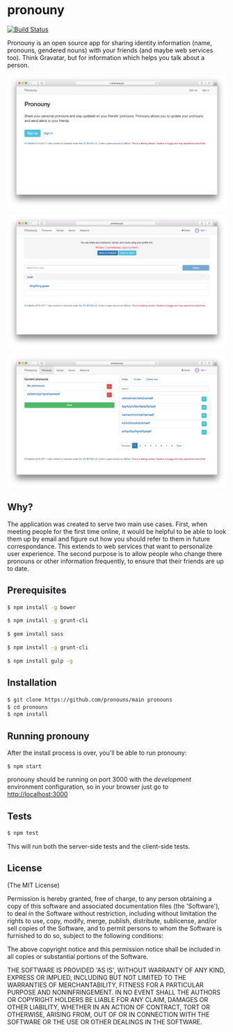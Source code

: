 # pronouny
[![Build Status](https://travis-ci.org/pronouns/main.svg?branch=master)](https://travis-ci.org/pronouns/main)

Pronouny is an open source app for sharing identity information (name, pronouns, gendered nouns) with your friends (and maybe web services too). Think Gravatar, but for information which helps you talk about a person.

![Login page](images/1.png)

![Landing page](images/2.png)

![pronoun page](images/3.png)

## Why?
The application was created to serve two main use cases. First, when meeting people for the first time online, it would be helpful to be able to look them up by email and figure out how you should refer to them in future correspondance. This extends to web services that want to personalize user experience. The second purpose is to allow people who change there pronouns or other information frequently, to ensure that their friends are up to date. 

## Prerequisites
```bash
$ npm install -g bower
```
```bash
$ npm install -g grunt-cli
```
```bash
$ gem install sass
```
```bash
$ npm install -g grunt-cli
```
```bash
$ npm install gulp -g
```

## Installation
```bash
$ git clone https://github.com/pronouns/main pronouns
$ cd pronouns
$ npm install
```

## Running pronouny
After the install process is over, you'll be able to run pronouny:

```
$ npm start
```

pronouny should be running on port 3000 with the *development* environment configuration, so in your browser just go to [http://localhost:3000](http://localhost:3000)


## Tests

```bash
$ npm test
```

This will run both the server-side tests and the client-side tests.


## License
(The MIT License)

Permission is hereby granted, free of charge, to any person obtaining
a copy of this software and associated documentation files (the
'Software'), to deal in the Software without restriction, including
without limitation the rights to use, copy, modify, merge, publish,
distribute, sublicense, and/or sell copies of the Software, and to
permit persons to whom the Software is furnished to do so, subject to
the following conditions:

The above copyright notice and this permission notice shall be
included in all copies or substantial portions of the Software.

THE SOFTWARE IS PROVIDED 'AS IS', WITHOUT WARRANTY OF ANY KIND,
EXPRESS OR IMPLIED, INCLUDING BUT NOT LIMITED TO THE WARRANTIES OF
MERCHANTABILITY, FITNESS FOR A PARTICULAR PURPOSE AND NONINFRINGEMENT.
IN NO EVENT SHALL THE AUTHORS OR COPYRIGHT HOLDERS BE LIABLE FOR ANY
CLAIM, DAMAGES OR OTHER LIABILITY, WHETHER IN AN ACTION OF CONTRACT,
TORT OR OTHERWISE, ARISING FROM, OUT OF OR IN CONNECTION WITH THE
SOFTWARE OR THE USE OR OTHER DEALINGS IN THE SOFTWARE.
